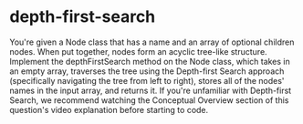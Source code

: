 # depth-first-search


  You're given a Node class that has a name and an
  array of optional children nodes. When put together, nodes form
  an acyclic tree-like structure. Implement the depthFirstSearch method on the
  Node class, which takes in an empty array, traverses the tree
  using the Depth-first Search approach (specifically navigating the tree from
  left to right), stores all of the nodes' names in the input array, and returns
  it. If you're unfamiliar with Depth-first Search, we recommend watching the
  Conceptual Overview section of this question's video explanation before
  starting to code.
